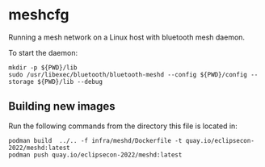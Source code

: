 # meshcfg

Running a mesh network on a Linux host with bluetooth mesh daemon.

To start the daemon:

```
mkdir -p ${PWD}/lib
sudo /usr/libexec/bluetooth/bluetooth-meshd --config ${PWD}/config --storage ${PWD}/lib --debug
```

## Building new images

Run the following commands from the directory this file is located in:

```shell
podman build  ../.. -f infra/meshd/Dockerfile -t quay.io/eclipsecon-2022/meshd:latest
podman push quay.io/eclipsecon-2022/meshd:latest
```
